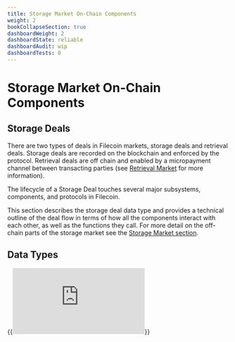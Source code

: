 ```yaml
---
title: Storage Market On-Chain Components
weight: 2
bookCollapseSection: true
dashboardWeight: 2
dashboardState: reliable
dashboardAudit: wip
dashboardTests: 0
---
```


# Storage Market On-Chain Components

## Storage Deals

There are two types of deals in Filecoin markets, storage deals and retrieval deals. Storage deals are recorded on the blockchain and enforced by the protocol. Retrieval deals are off chain and enabled by a micropayment channel between transacting parties (see [Retrieval Market](retrieval_market) for more information).

The lifecycle of a Storage Deal touches several major subsystems, components, and protocols in Filecoin.

This section describes the storage deal data type and provides a technical outline of the deal flow in terms of how all the components interact with each other, as well as the functions they call. For more detail on the off-chain parts of the storage market see the [Storage Market section](storage_market).

## Data Types

{{<embed src="https://github.com/filecoin-project/specs-actors/blob/master/actors/builtin/market/deal.go" lang="go">}}
